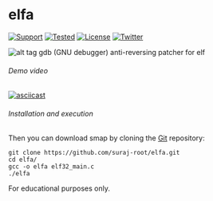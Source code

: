 # elfa

[![Support](https://img.shields.io/badge/support-elf--x86-brightgreen.svg)](https://en.wikipedia.org/wiki/Executable_and_Linkable_Format)
[![Tested](https://img.shields.io/badge/Tested--on-Ubuntu,Kali-2C3539.svg)](https://en.wikipedia.org/wiki/Linux_distribution)
[![License](https://img.shields.io/badge/License-GNU--GPLv3-yellow.svg)](https://www.gnu.org/licenses/gpl-3.0.en.html)
[![Twitter](https://img.shields.io/badge/twitter-%40r00tx55-0099e5.svg)](https://twitter.com/r00tx55)

![alt tag](https://s11.postimg.org/swnpjh4ur/elfa.png)
gdb (GNU debugger) anti-reversing patcher for elf


###### Demo video
[![asciicast](https://asciinema.org/a/84826.png)](https://asciinema.org/a/84826)


###### Installation and execution
Then you can download smap by cloning the [Git](https://github.com/suraj-root/elfa/) repository:

    git clone https://github.com/suraj-root/elfa.git
    cd elfa/
    gcc -o elfa elf32_main.c
    ./elfa
    
For educational purposes only.

